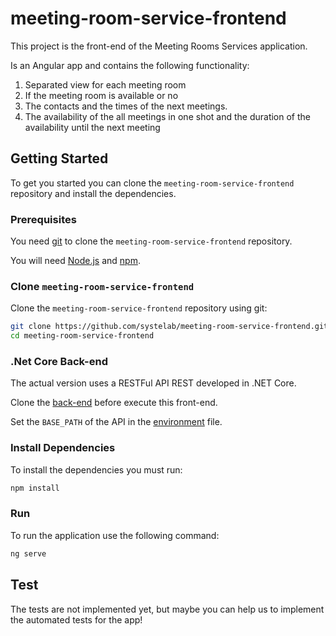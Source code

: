 
# meeting-room-service-frontend

This project is the front-end of the Meeting Rooms Services application. 

Is an Angular app and contains the following functionality:

1. Separated view for each meeting room
2. If the meeting room is available or no 
3. The contacts and the times of the next meetings.
4. The availability of the all meetings in one shot and the duration of the availability until the next meeting

## Getting Started

To get you started you can clone the `meeting-room-service-frontend` repository and install the dependencies.

### Prerequisites

You need [git][git] to clone the `meeting-room-service-frontend` repository.

You will need [Node.js][node] and [npm][npm].

### Clone `meeting-room-service-frontend`

Clone the `meeting-room-service-frontend` repository using git:

```bash
git clone https://github.com/systelab/meeting-room-service-frontend.git
cd meeting-room-service-frontend
```

### .Net Core Back-end

The actual version uses a RESTFul API REST developed in .NET Core. 

Clone the [back-end][backend] before execute this front-end.

Set the `BASE_PATH` of the API in the [environment][environment] file.


### Install Dependencies

To install the dependencies you must run:

```bash
npm install
```
### Run

To run the application use the following command:

```bash
ng serve
```

## Test

The tests are not implemented yet, but maybe you can help us to implement the automated tests for the app!

[environment]:https://github.com/systelab/meeting-room-service-frontend/blob/master/src/environments/environment.ts
[backend]: https://github.com/systelab/meeting-room-service-backend
[git]: https://git-scm.com/
[npm]: https://www.npmjs.com/
[node]: https://nodejs.org
